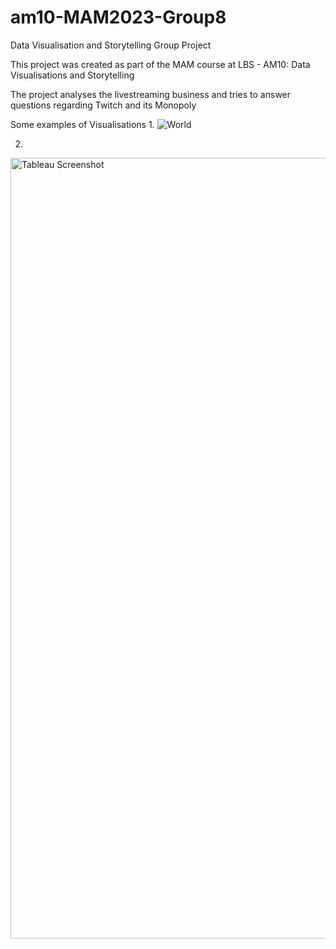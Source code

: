 # am10-MAM2023-Group8
Data Visualisation and Storytelling Group Project


This project was created as part of the MAM course at LBS - AM10: Data Visualisations and Storytelling

The project analyses the livestreaming business and tries to answer questions regarding Twitch and its Monopoly


Some examples of Visualisations
1.
![World](https://github.com/adityaraute/am10-MAM2023-Group8/assets/43912470/4d7b417b-79e8-4a2f-bbbf-20e68fb4da65)


2.
<img width="1249" alt="Tableau Screenshot" src="https://github.com/adityaraute/am10-MAM2023-Group8/assets/43912470/1a55b986-52c3-4939-aea5-8dff65cb57e7">

